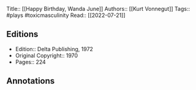 Title:: [[Happy Birthday, Wanda June]]
Authors:: [[Kurt Vonnegut]]
Tags:: #plays #toxicmasculinity 
Read:: [[2022-07-21]]

## Editions
- Edition:: Delta Publishing, 1972
- Original Copyright:: 1970
- Pages:: 224

## Annotations
